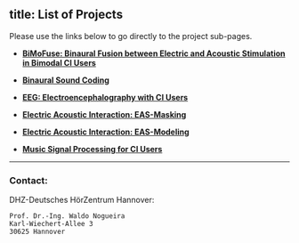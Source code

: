 title: List of Projects 
---

Please use the links below to go directly to the project sub-pages.

- **[BiMoFuse: Binaural Fusion between Electric and Acoustic Stimulation in Bimodal CI Users](https://vianna.de/01_workgroups/nogueira/projects/bimofuse.html)**

- **[Binaural Sound Coding](https://www.vianna.de/01_workgroups/nogueira/projects/binom.md)**

- **[EEG: Electroencephalography with CI Users](https://www.vianna.de/01_workgroups/nogueira/projects/dsaci.html)**

- **[Electric Acoustic Interaction: EAS-Masking](https://vianna.uber.space/01_workgroups/nogueira/projects/easprojects/eas.html)**

- **[Electric Acoustic Interaction: EAS-Modeling](https://vianna.uber.space/01_workgroups/nogueira/projects/easprojects/easmodeling.html)**

- **[Music Signal Processing for CI Users](https://www.vianna.de/01_workgroups/nogueira/projects/music.html)**


- - -    
### Contact:
DHZ-Deutsches HörZentrum Hannover:

    Prof. Dr.-Ing. Waldo Nogueira
    Karl-Wiechert-Allee 3 
    30625 Hannover    
    
